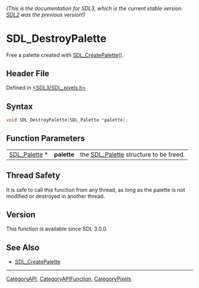 ###### (This is the documentation for SDL3, which is the current stable version. [SDL2](https://wiki.libsdl.org/SDL2/) was the previous version!)
# SDL_DestroyPalette

Free a palette created with [SDL_CreatePalette](SDL_CreatePalette)().

## Header File

Defined in [<SDL3/SDL_pixels.h>](https://github.com/libsdl-org/SDL/blob/main/include/SDL3/SDL_pixels.h)

## Syntax

```c
void SDL_DestroyPalette(SDL_Palette *palette);
```

## Function Parameters

|                              |             |                                                       |
| ---------------------------- | ----------- | ----------------------------------------------------- |
| [SDL_Palette](SDL_Palette) * | **palette** | the [SDL_Palette](SDL_Palette) structure to be freed. |

## Thread Safety

It is safe to call this function from any thread, as long as the palette is
not modified or destroyed in another thread.

## Version

This function is available since SDL 3.0.0.

## See Also

- [SDL_CreatePalette](SDL_CreatePalette)

----
[CategoryAPI](CategoryAPI), [CategoryAPIFunction](CategoryAPIFunction), [CategoryPixels](CategoryPixels)

